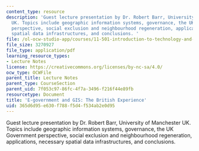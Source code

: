 ```yaml
---
content_type: resource
description: 'Guest lecture presentation by Dr. Robert Barr, University of Manchester
  UK. Topics include geographic information systems, governance, the UK Government
  perspective, social exclusion and neighbourhood regeneration, applications, necessary
  spatial data infrastructures, and conclusions. '
file: /ol-ocw-studio-app/courses/11-501-introduction-to-technology-and-cities-fall-2002/365d6d95e630f788f5d4f534ab2e0d95_barrlec02dec06.pdf
file_size: 3270927
file_type: application/pdf
learning_resource_types:
- Lecture Notes
license: https://creativecommons.org/licenses/by-nc-sa/4.0/
ocw_type: OCWFile
parent_title: Lecture Notes
parent_type: CourseSection
parent_uid: 7f053c97-86fc-4f7a-3496-f216f44e89fb
resourcetype: Document
title: 'E-government and GIS: The British Experience'
uid: 365d6d95-e630-f788-f5d4-f534ab2e0d95
---
```

Guest lecture presentation by Dr. Robert Barr, University of Manchester UK. Topics include geographic information systems, governance, the UK Government perspective, social exclusion and neighbourhood regeneration, applications, necessary spatial data infrastructures, and conclusions. 